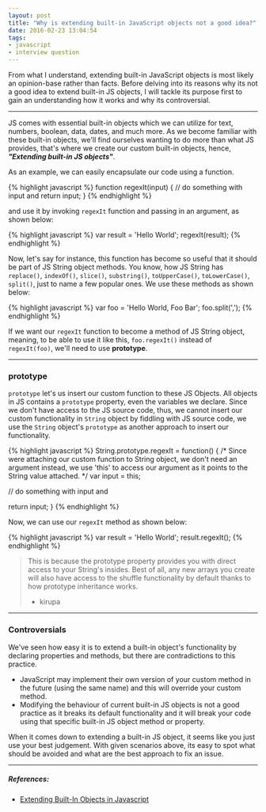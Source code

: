 ```yaml
---
layout: post
title: "Why is extending built-in JavaScript objects not a good idea?"
date: 2016-02-23 13:04:54
tags:
- javascript
- interview question
---
```


From what I understand, extending built-in JavaScript objects is most likely an opinion-base rather than facts.
Before delving into its reasons why its not a good idea to extend built-in JS objects, I will tackle its purpose first to gain an understanding how it works and why its controversial.

-----

JS comes with essential built-in objects which we can utilize for text, numbers, boolean, data, dates, and much more. As we become familiar with these built-in objects, we'll find ourselves wanting to do more than what JS provides, that's where we create our custom built-in objects, hence, **_"Extending built-in JS objects"_**.

As an example, we can easily encapsulate our code using a function.

{% highlight javascript %}
function regexIt(input) {
  // do something with input and
  return input;
}
{% endhighlight %}

and use it by invoking `regexIt` function and passing in an argument, as shown below:

{% highlight javascript %}
var result = 'Hello World';
regexIt(result);
{% endhighlight %}

Now, let's say for instance, this function has become so useful that it should be part of JS String object methods. You know, how JS String has `replace()`, `indexOf()`, `slice()`, `substring()`, `toUpperCase()`, `toLowerCase()`, `split()`, just to name a few popular ones. We use these methods as shown below:

{% highlight javascript %}
var foo = 'Hello World, Foo Bar';
foo.split(',');
{% endhighlight %}

If we want our `regexIt` function to become a method of JS String object, meaning, to be able to use it like this, `foo.regexIt()` instead of `regexIt(foo)`, we'll need to use **prototype**.

-----

### prototype

`prototype` let's us insert our custom function to these JS Objects. All objects in JS contains a `prototype` property, even the variables we declare. Since we don't have access to the JS source code, thus, we cannot insert our custom functionality in `String` object by fiddling with JS source code, we use the `String` object's `prototype` as another approach to insert our functionality.

{% highlight javascript %}
String.prototype.regexIt = function() {
  /*
    Since were attaching our custom function to String object,
    we don't need an argument instead, we use 'this' to access our argument
    as it points to the String value attached.
  */
  var input = this;

  // do something with input and

  return input;
}
{% endhighlight %}

Now, we can use our `regexIt` method as shown below:

{% highlight javascript %}
var result = 'Hello World';
result.regexIt();
{% endhighlight %}

> This is because the prototype property provides you with direct access to your String's insides.
> Best of all, any new arrays you create will also have access to the shuffle functionality by default thanks to how prototype inheritance works.
> - kirupa

-----

### Controversials

We've seen how easy it is to extend a built-in object's functionality by declaring properties and methods, but there are contradictions to this practice.

- JavaScript may implement their own version of your custom method in the future (using the same name) and this will override your custom method.
- Modifying the behaviour of current built-in JS objects is not a good practice as it breaks its default functionality and it will break your code using that specific built-in JS object method or property.

When it comes down to extending a built-in JS object, it seems like you just use your best judgement. With given scenarios above, its easy to spot what should be avoided and what are the best approach to fix an issue.


-----

##### **References:**

- [Extending Built-In Objects in Javascript](https://www.kirupa.com/html5/extending_built_in_objects_javascript.htm)
